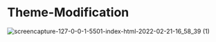 # Theme-Modification
![screencapture-127-0-0-1-5501-index-html-2022-02-21-16_58_39 (1)](https://user-images.githubusercontent.com/94356975/154947116-59bf8f89-cfeb-4474-a6b1-2ca1624a7283.png)
